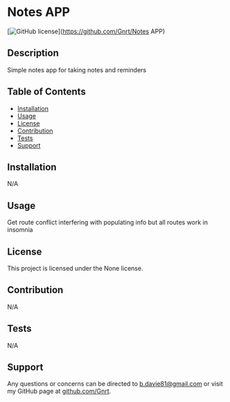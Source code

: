 # Notes APP

  [![GitHub license](https://img.shields.io/badge/license-None-blue.svg)](https://github.com/Gnrt/Notes APP)
  
  ## Description
  Simple notes app for taking notes and reminders
  
  ## Table of Contents
  - [Installation](#installation)
  - [Usage](#usage)
  - [License](#license)
  - [Contribution](#contribution)
  - [Tests](#tests)
  - [Support](#support)
  
  ## Installation
  N/A
  
  ## Usage
  Get route conflict interfering with populating info but all routes work in insomnia
  
  ## License
  This project is licensed under the None license.
  
  ## Contribution
  N/A
  
  ## Tests
  N/A
  
  ## Support
  Any questions or concerns can be directed to [b.davie81@gmail.com](b.davie81@gmail.com) or visit my GitHub page at [github.com/Gnrt](github.com/Gnrt).